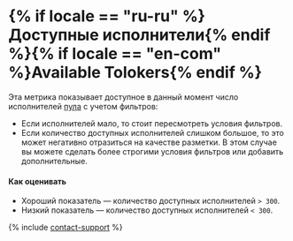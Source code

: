 # {% if locale == "ru-ru" %}Доступные исполнители{% endif %}{% if locale == "en-com" %}Available Tolokers{% endif %}

Эта метрика показывает доступное в данный момент число исполнителей [пула](../../../glossary.md#pool-ru) с учетом фильтров:

- Если исполнителей мало, то стоит пересмотреть условия фильтров.
- Если количество доступных исполнителей слишком большое, то это может негативно отразиться на качестве разметки. В этом случае вы можете сделать более строгими условия фильтров или добавить дополнительные.

#### Как оценивать

- Хороший показатель — количество доступных исполнителей `> 300`.
- Низкий показатель — количество доступных исполнителей `< 300`.

{% include [contact-support](../../_includes/contact-support-help.md) %}